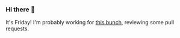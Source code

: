 ### Hi there :wave:

It's Friday! I'm probably working for [this bunch](https://github.com/kohofinancial), reviewing some pull requests.
